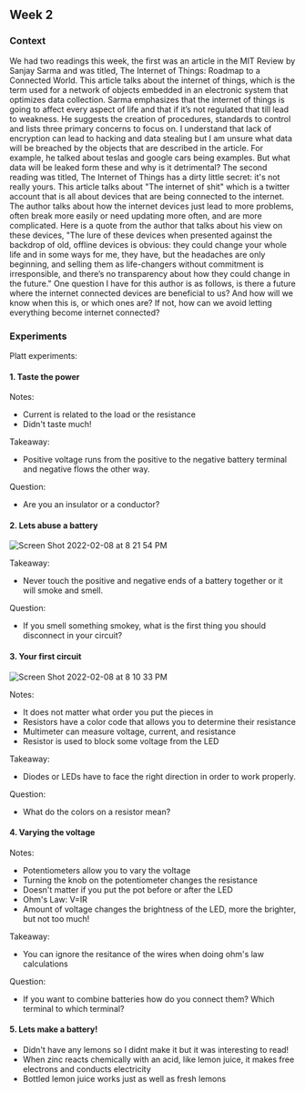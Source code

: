 ## Week 2

### Context

We had two readings this week, the first was an article in the MIT Review by Sanjay Sarma and was titled, The Internet of Things: Roadmap to a Connected World. This article talks about the internet of things, which is the term used for a network of objects embedded in an electronic system that optimizes data collection. Sarma emphasizes that the internet of things is going to affect every aspect of life and that if it’s not regulated that till lead to weakness. He suggests the creation of procedures, standards to control and lists three primary concerns to focus on. I understand that lack of encryption can lead to hacking and data stealing but I am unsure what data will be breached by the objects that are described in the article. For example, he talked about teslas and google cars being examples. But what data will be leaked form these and why is it detrimental? The second reading was titled, The Internet of Things has a dirty little secret: it's not really yours. This article talks about "The internet of shit" which is a twitter account that is all about devices that are being connected to the internet. The author talks about how the internet devices just lead to more problems, often break more easily or need updating more often, and are more complicated. Here is a quote from the author that talks about his view on these devices, "The lure of these devices when presented against the backdrop of old, offline devices is obvious: they could change your whole life and in some ways for me, they have, but the headaches are only beginning, and selling them as life-changers without commitment is irresponsible, and there’s no transparency about how they could change in the future." One question I have for this author is as follows, is there a future where the internet connected devices are beneficial to us? And how will we know when this is, or which ones are? If not, how can we avoid letting everything become internet connected?


### Experiments

<!-- List each Platt experiment / Monk recipe outcome, adding notes, photos, schematics, captions to show your work. -->
Platt experiments:

#### 1. Taste the power

Notes:     
- Current is related to the load or the resistance
- Didn't taste much!

Takeaway:
- Positive voltage runs from the positive to the negative battery terminal and negative flows the other way.

Question:
- Are you an insulator or a conductor?

#### 2. Lets abuse a battery

![Screen Shot 2022-02-08 at 8 21 54 PM](https://user-images.githubusercontent.com/70282901/153103799-0ff97fc4-e60d-4067-8c76-9b6bfee938a9.png)
  
Takeaway:
- Never touch the positive and negative ends of a battery together or it will smoke and smell.

Question:
- If you smell something smokey, what is the first thing you should disconnect in your circuit?

#### 3. Your first circuit

![Screen Shot 2022-02-08 at 8 10 33 PM](https://user-images.githubusercontent.com/70282901/153102695-da3e90d4-37b2-4649-a600-d7722783eebe.png)


Notes:        
- It does not matter what order you put the pieces in
- Resistors have a color code that allows you to determine their resistance
- Multimeter can measure voltage, current, and resistance
- Resistor is used to block some voltage from the LED
   
Takeaway:
- Diodes or LEDs have to face the right direction in order to work properly.

Question:
- What do the colors on a resistor mean?

#### 4. Varying the voltage

Notes:       
- Potentiometers allow you to vary the voltage
- Turning the knob on the potentiometer changes the resistance
- Doesn't matter if you put the pot before or after the LED
- Ohm's Law: V=IR
-  Amount of voltage changes the brightness of the LED, more the brighter, but not too much!
 
Takeaway:
- You can ignore the resitance of the wires when doing ohm's law calculations

Question:
- If you want to combine batteries how do you connect them? Which terminal to which terminal?

#### 5. Lets make a battery!
- Didn't have any lemons so I didnt make it but it was interesting to read!
- When zinc reacts chemically with an acid, like lemon juice, it makes free electrons and conducts electricity
- Bottled lemon juice works just as well as fresh lemons
